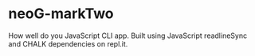 # neoG-markTwo
 How well do you JavaScript CLI app.  Built using JavaScript readlineSync and CHALK dependencies on repl.it.
